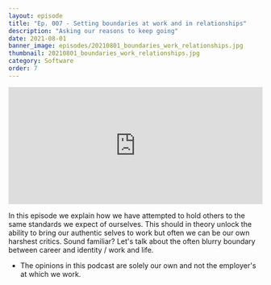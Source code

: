 ```yaml
---
layout: episode
title: "Ep. 007 - Setting boundaries at work and in relationships"
description: "Asking our reasons to keep going"
date: 2021-08-01
banner_image: episodes/20210801_boundaries_work_relationships.jpg
thumbnail: 20210801_boundaries_work_relationships.jpg
category: Software
order: 7
---
```


<div class="spotify-embeds mb-4">
<iframe src="https://open.spotify.com/embed/episode/4VfxiLPnwOZhPH4KCA7U7T" width="100%" height="232" frameBorder="0" allowtransparency="true" allow="encrypted-media"></iframe>
</div>

In this episode we explain how we have attempted to hold others to the same standards we expect of ourselves. This should in theory unlock the ability to bring our authentic selves to work but often we can be our own harshest critics. Sound familiar? Let's talk about the often blurry boundary between career and identity / work and life.

* The opinions in this podcast are solely our own and not the employer's at which we work.
